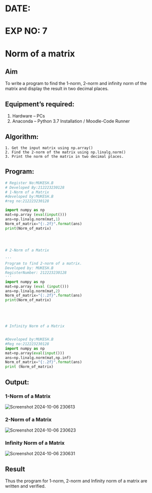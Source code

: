 # DATE:
# EXP NO: 7
# Norm of a matrix
## Aim
To write a program to find the 1-norm, 2-norm and infinity norm of the matrix and display the result in two decimal places.
## Equipment’s required:
1.	Hardware – PCs
2.	Anaconda – Python 3.7 Installation / Moodle-Code Runner
## Algorithm:
	1. Get the input matrix using np.array()   
    2. Find the 2-norm of the matrix using np.linalg.norm()
	3. Print the norm of the matrix in two decimal places.
## Program:
```Python
# Register No:MUKESH.B
# Developed By:212223230128
# 1-Norm of a Matrix
#developed by:MUKESH.B
#reg no:212223230128

import numpy as np
mat=np.array (eval(input()))
ans=np.linalg.norm(mat,1)
Norm_of_matrix="{:.2f}".format(ans)
print(Norm_of_matrix)




# 2-Norm of a Matrix

'''
Program to find 2-norm of a matrix.
Developed by: MUKESH.B
RegisterNumber: 212223230128
'''
import numpy as np
mat=np.array (eval (input()))
ans=np.linalg.norm(mat,2)
Norm_of_matrix="{:.2f}".format(ans)
print(Norm_of_matrix)





# Infinity Norm of a Matrix


#Developed by:MUKESH.B
#Reg no:212223230128
import numpy as np
mat=np.array(eval(input()))
ans=np.linalg.norm(mat,np.inf)
Norm_of_matrix="{:.2f}".format(ans)
print (Norm_of_matrix)


```
## Output:
### 1-Norm of a Matrix

![Screenshot 2024-10-06 230613](https://github.com/user-attachments/assets/ae7a3df1-f876-4834-8f56-fd05a87bdca0)


### 2-Norm of a Matrix
![Screenshot 2024-10-06 230623](https://github.com/user-attachments/assets/c23ceaae-7d78-4445-b289-a7ba3bb45133)


### Infinity Norm of a Matrix

![Screenshot 2024-10-06 230631](https://github.com/user-attachments/assets/d3b2b1d5-5be3-4a08-9d7e-f208759bde1b)

## Result
Thus the program for 1-norm, 2-norm and Infinity norm of a matrix are written and verified.
